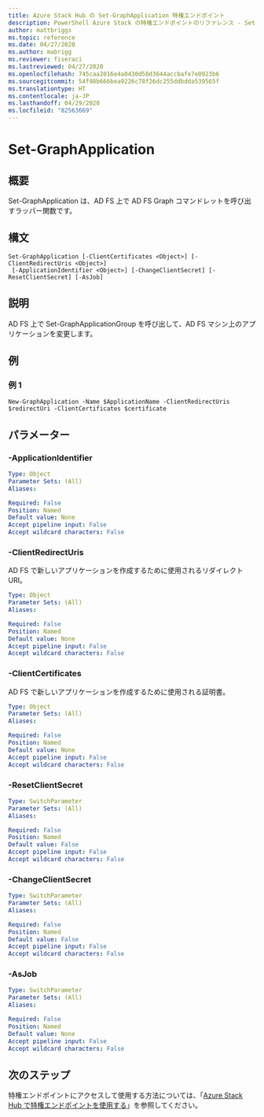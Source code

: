 ```yaml
---
title: Azure Stack Hub の Set-GraphApplication 特権エンドポイント
description: PowerShell Azure Stack の特権エンドポイントのリファレンス - Set-GraphApplication
author: mattbriggs
ms.topic: reference
ms.date: 04/27/2020
ms.author: mabrigg
ms.reviewer: fiseraci
ms.lastreviewed: 04/27/2020
ms.openlocfilehash: 745caa2016e4a8430d58d3644accbafe7e0923b6
ms.sourcegitcommit: 54f98b666bea9226c78f26dc255ddbdda539565f
ms.translationtype: HT
ms.contentlocale: ja-JP
ms.lasthandoff: 04/29/2020
ms.locfileid: "82563669"
---
```

# <a name="set-graphapplication"></a>Set-GraphApplication

## <a name="synopsis"></a>概要
Set-GraphApplication は、AD FS 上で AD FS Graph コマンドレットを呼び出すラッパー関数です。

## <a name="syntax"></a>構文

```
Set-GraphApplication [-ClientCertificates <Object>] [-ClientRedirectUris <Object>]
 [-ApplicationIdentifier <Object>] [-ChangeClientSecret] [-ResetClientSecret] [-AsJob]
```

## <a name="description"></a>説明
AD FS 上で Set-GraphApplicationGroup を呼び出して、AD FS マシン上のアプリケーションを変更します。

## <a name="examples"></a>例

### <a name="example-1"></a>例 1
```
New-GraphApplication -Name $ApplicationName -ClientRedirectUris $redirectUri -ClientCertificates $certificate
```

## <a name="parameters"></a>パラメーター

### <a name="-applicationidentifier"></a>-ApplicationIdentifier
 

```yaml
Type: Object
Parameter Sets: (All)
Aliases:

Required: False
Position: Named
Default value: None
Accept pipeline input: False
Accept wildcard characters: False
```

### <a name="-clientredirecturis"></a>-ClientRedirectUris
AD FS で新しいアプリケーションを作成するために使用されるリダイレクト URI。

```yaml
Type: Object
Parameter Sets: (All)
Aliases:

Required: False
Position: Named
Default value: None
Accept pipeline input: False
Accept wildcard characters: False
```

### <a name="-clientcertificates"></a>-ClientCertificates
AD FS で新しいアプリケーションを作成するために使用される証明書。

```yaml
Type: Object
Parameter Sets: (All)
Aliases:

Required: False
Position: Named
Default value: None
Accept pipeline input: False
Accept wildcard characters: False
```

### <a name="-resetclientsecret"></a>-ResetClientSecret
 

```yaml
Type: SwitchParameter
Parameter Sets: (All)
Aliases:

Required: False
Position: Named
Default value: False
Accept pipeline input: False
Accept wildcard characters: False
```

### <a name="-changeclientsecret"></a>-ChangeClientSecret
 

```yaml
Type: SwitchParameter
Parameter Sets: (All)
Aliases:

Required: False
Position: Named
Default value: False
Accept pipeline input: False
Accept wildcard characters: False
```

### <a name="-asjob"></a>-AsJob


```yaml
Type: SwitchParameter
Parameter Sets: (All)
Aliases:

Required: False
Position: Named
Default value: None
Accept pipeline input: False
Accept wildcard characters: False
```

## <a name="next-steps"></a>次のステップ

特権エンドポイントにアクセスして使用する方法については、「[Azure Stack Hub で特権エンドポイントを使用する](https://docs.microsoft.com/azure-stack/operator/azure-stack-privileged-endpoint)」を参照してください。